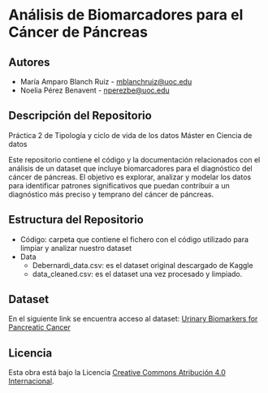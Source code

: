# Análisis de Biomarcadores para el Cáncer de Páncreas

## Autores
- María Amparo Blanch Ruiz - mblanchruiz@uoc.edu
- Noelia Pérez Benavent - nperezbe@uoc.edu

## Descripción del Repositorio
Práctica 2 de Tipología y ciclo de vida de los datos
Máster en Ciencia de datos

Este repositorio contiene el código y la documentación relacionados con el análisis de un dataset que incluye biomarcadores para el diagnóstico del cáncer de páncreas. El objetivo es explorar, analizar y modelar los datos para identificar patrones significativos que puedan contribuir a un diagnóstico más preciso y temprano del cáncer de páncreas.

## Estructura del Repositorio
- Código: carpeta que contiene el fichero con el código utilizado para limpiar y analizar nuestro dataset
- Data
    - Debernardi_data.csv: es el dataset original descargado de Kaggle
    - data_cleaned.csv: es el dataset una vez procesado y limpiado.

## Dataset
En el siguiente link se encuentra acceso al dataset:
[Urinary Biomarkers for Pancreatic Cancer](https://www.kaggle.com/datasets/johnjdavisiv/urinary-biomarkers-for-pancreatic-cancer)

## Licencia
Esta obra está bajo la Licencia [Creative Commons Atribución 4.0 Internacional](http://creativecommons.org/licenses/by/4.0/).
